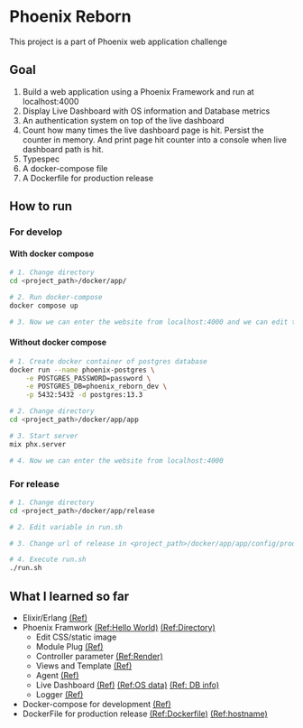 # Phoenix Reborn

This project is a part of Phoenix web application challenge

## Goal

1. Build a web application using a Phoenix Framework and run at localhost:4000
2. Display Live Dashboard with  OS information and Database metrics
3. An authentication system on top of the live dashboard
4. Count how many times the live dashboard page is hit. Persist the counter in memory. And print page hit counter into a console when live dashboard path is hit.
5. Typespec
6. A docker-compose file
7. A Dockerfile for production release

## How to run

### For develop

#### With docker compose

``` bash
# 1. Change directory
cd <project_path>/docker/app/

# 2. Run docker-compose
docker compose up

# 3. Now we can enter the website from localhost:4000 and we can edit the code without create new container
```

#### Without docker compose

``` bash
# 1. Create docker container of postgres database
docker run --name phoenix-postgres \
    -e POSTGRES_PASSWORD=password \
    -e POSTGRES_DB=phoenix_reborn_dev \
    -p 5432:5432 -d postgres:13.3

# 2. Change directory
cd <project_path>/docker/app/app

# 3. Start server
mix phx.server

# 4. Now we can enter the website from localhost:4000
```

### For release

``` bash
# 1. Change directory
cd <project_path>/docker/app/release

# 2. Edit variable in run.sh

# 3. Change url of release in <project_path>/docker/app/app/config/prod.exs

# 4. Execute run.sh
./run.sh
```

## What I learned so far

- Elixir/Erlang [(Ref)](https://elixir-lang.org/getting-started/introduction.html)
- Phoenix Framwork [(Ref:Hello World)](https://hexdocs.pm/phoenix/up_and_running.html) [(Ref:Directory)](https://hexdocs.pm/phoenix/directory_structure.html)
  - Edit CSS/static image
  - Module Plug [(Ref)](https://hexdocs.pm/phoenix/plug.html#module-plugs)
  - Controller parameter [(Ref:Render)](https://hexdocs.pm/phoenix/controllers.html#rendering)
  - Views and Template [(Ref)](https://hexdocs.pm/phoenix/views.html)
  - Agent [(Ref)](https://hexdocs.pm/elixir/1.12/Agent.html)
  - Live Dashboard [(Ref)](https://hexdocs.pm/phoenix_live_dashboard/Phoenix.LiveDashboard.html) [(Ref:OS data)](https://hexdocs.pm/phoenix_live_dashboard/os_mon.html) [(Ref: DB info)](https://hexdocs.pm/phoenix_live_dashboard/ecto_stats.html#content)
  - Logger [(Ref)](https://hexdocs.pm/logger/Logger.html)
- Docker-compose for development [(Ref)](https://dev.to/hlappa/development-environment-for-elixir-phoenix-with-docker-and-docker-compose-2g17
)
- DockerFile for production release [(Ref:Dockerfile)](https://hexdocs.pm/phoenix/deployment.html#handling-of-your-application-secrets) [(Ref:hostname)](https://hexdocs.pm/phoenix/heroku.html#making-our-project-ready-for-heroku)